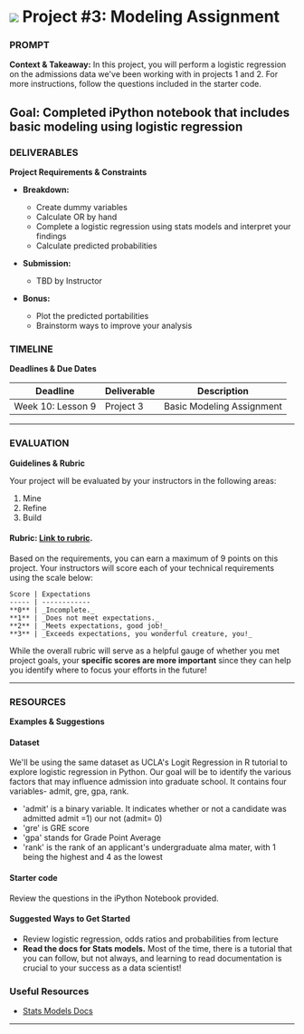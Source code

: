 # ![](https://ga-dash.s3.amazonaws.com/production/assets/logo-9f88ae6c9c3871690e33280fcf557f33.png) Project #3: Modeling Assignment

### PROMPT
**Context & Takeaway:**
In this project, you will perform a logistic regression on the admissions data we've been working with in projects 1 and 2. For more instructions, follow the questions included in the starter code.

**Goal:** Completed iPython notebook that includes basic modeling using logistic regression
---
### DELIVERABLES
**Project Requirements & Constraints**

- **Breakdown:**
    - Create dummy variables
    - Calculate OR by hand
    - Complete a logistic regression using stats models and interpret your findings
    - Calculate predicted probabilities

- **Submission:**
    - TBD by Instructor

- **Bonus:** 
    - Plot the predicted portabilities
    - Brainstorm ways to improve your analysis

### TIMELINE
**Deadlines & Due Dates**

| Deadline | Deliverable| Description |
|:-:|---|---|
| Week 10: Lesson 9 | Project 3  | Basic Modeling Assignment  |

---

### EVALUATION
**Guidelines & Rubric** 

Your project will be evaluated by your instructors in the following areas:

1. Mine
2. Refine
3. Build

#### Rubric: [Link to rubric](#). 

Based on the requirements, you can earn a maximum of 9 points on this project. Your instructors will score each of your technical requirements using the scale below:

    Score | Expectations
    ----- | ------------
    **0** | _Incomplete._
    **1** | _Does not meet expectations._
    **2** | _Meets expectations, good job!_
    **3** | _Exceeds expectations, you wonderful creature, you!_

While the overall rubric will serve as a helpful gauge of whether you met project goals, your __specific scores are more important__ since they can help you identify where to focus your efforts in the future!

---

### RESOURCES
**Examples & Suggestions**

#### Dataset  
We'll be using the same dataset as UCLA's Logit Regression in R tutorial to explore logistic regression in Python. Our goal will be to identify the various factors that may influence admission into graduate school. It contains four variables- admit, gre, gpa, rank.

- 'admit' is a binary variable. It indicates whether or not a candidate was admitted admit =1) our not (admit= 0)
- 'gre' is GRE score
- 'gpa' stands for Grade Point Average
- 'rank' is the rank of an applicant's undergraduate alma mater, with 1 being the highest and 4 as the lowest


#### Starter code
Review the questions in the iPython Notebook provided.

#### Suggested Ways to Get Started
- Review logistic regression, odds ratios and probabilities from lecture
- **Read the docs for Stats models.** Most of the time, there is a tutorial that you can follow, but not always, and learning to read documentation is crucial to your success as a data scientist!

### Useful Resources
- [Stats Models Docs](http://statsmodels.sourceforge.net/)

---
